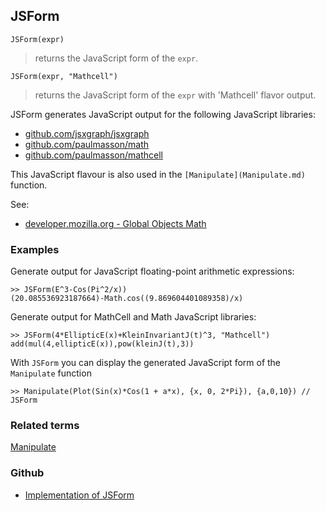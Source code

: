 ## JSForm
 
```
JSForm(expr)
```

> returns the JavaScript form of the `expr`.  

```
JSForm(expr, "Mathcell")
```

> returns the JavaScript form of the `expr` with 'Mathcell' flavor output.  

JSForm generates JavaScript output for the following JavaScript libraries:
* [github.com/jsxgraph/jsxgraph](https://github.com/jsxgraph/jsxgraph)
* [github.com/paulmasson/math](https://github.com/paulmasson/math) 
* [github.com/paulmasson/mathcell](https://github.com/paulmasson/mathcell) 
	  
This JavaScript flavour is also used in the `[Manipulate](Manipulate.md)` function.
	 
See:  
* [developer.mozilla.org - Global Objects Math](https://developer.mozilla.org/de/docs/Web/JavaScript/Reference/Global_Objects/Math) 

### Examples 

Generate output for JavaScript floating-point arithmetic expressions:

```
>> JSForm(E^3-Cos(Pi^2/x)) 
(20.085536923187664)-Math.cos((9.869604401089358)/x)
```

Generate output for MathCell and Math JavaScript libraries:

```
>> JSForm(4*EllipticE(x)+KleinInvariantJ(t)^3, "Mathcell")
add(mul(4,ellipticE(x)),pow(kleinJ(t),3))
```

With `JSForm` you can display the generated JavaScript form of the `Manipulate` function

```
>> Manipulate(Plot(Sin(x)*Cos(1 + a*x), {x, 0, 2*Pi}), {a,0,10}) // JSForm
```

### Related terms 
[Manipulate](Manipulate.md) 

### Github

* [Implementation of JSForm](https://github.com/axkr/symja_android_library/blob/master/symja_android_library/matheclipse-core/src/main/java/org/matheclipse/core/builtin/OutputFunctions.java#L578) 
